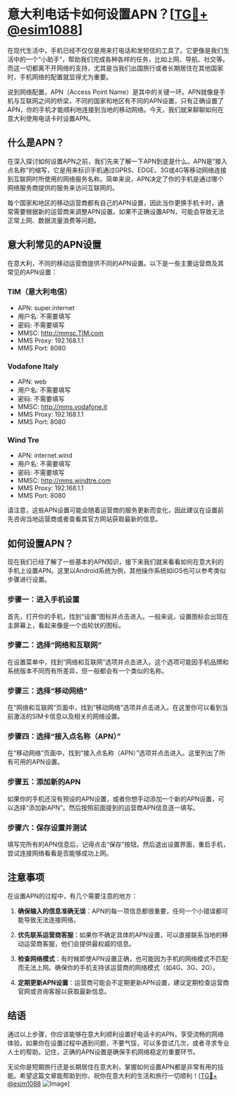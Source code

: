 # 意大利电话卡如何设置APN？[[TG💪+ @esim1088](https://t.me/s/esim1088)]

在现代生活中，手机已经不仅仅是用来打电话和发短信的工具了。它更像是我们生活中的一个“小助手”，帮助我们完成各种各样的任务，比如上网、导航、社交等。而这一切都离不开网络的支持，尤其是当我们出国旅行或者长期居住在其他国家时，手机网络的配置就显得尤为重要。

说到网络配置，APN（Access Point Name）是其中的关键一环。APN就像是手机与互联网之间的桥梁，不同的国家和地区有不同的APN设置，只有正确设置了APN，你的手机才能顺利地连接到当地的移动网络。今天，我们就来聊聊如何在意大利使用电话卡时设置APN。

## 什么是APN？

在深入探讨如何设置APN之前，我们先来了解一下APN到底是什么。APN是“接入点名称”的缩写，它是用来标识手机通过GPRS、EDGE、3G或4G等移动网络连接到互联网时所使用的网络服务名称。简单来说，APN决定了你的手机是通过哪个网络服务商提供的服务来访问互联网的。

每个国家和地区的移动运营商都有自己的APN设置，因此当你更换手机卡时，通常需要根据新的运营商来调整APN设置。如果不正确设置APN，可能会导致无法正常上网、数据流量浪费等问题。

## 意大利常见的APN设置

在意大利，不同的移动运营商提供不同的APN设置。以下是一些主要运营商及其常见的APN设置：

### TIM（意大利电信）

- APN: super.internet
- 用户名: 不需要填写
- 密码: 不需要填写
- MMSC: http://mmsc.TIM.com
- MMS Proxy: 192.168.1.1
- MMS Port: 8080

### Vodafone Italy

- APN: web
- 用户名: 不需要填写
- 密码: 不需要填写
- MMSC: http://mms.vodafone.it
- MMS Proxy: 192.168.1.1
- MMS Port: 8080

### Wind Tre

- APN: internet.wind
- 用户名: 不需要填写
- 密码: 不需要填写
- MMSC: http://mms.windtre.com
- MMS Proxy: 192.168.1.1
- MMS Port: 8080

请注意，这些APN设置可能会随着运营商的服务更新而变化，因此建议在设置前先咨询当地运营商或者查看其官方网站获取最新的信息。

## 如何设置APN？

现在我们已经了解了一些基本的APN知识，接下来我们就来看看如何在意大利的手机上设置APN。这里以Android系统为例，其他操作系统如iOS也可以参考类似步骤进行设置。

### 步骤一：进入手机设置

首先，打开你的手机，找到“设置”图标并点击进入。一般来说，设置图标会出现在主屏幕上，看起来像是一个齿轮状的图标。

### 步骤二：选择“网络和互联网”

在设置菜单中，找到“网络和互联网”选项并点击进入。这个选项可能因手机品牌和系统版本不同而有所差异，但一般都会有一个类似的名称。

### 步骤三：选择“移动网络”

在“网络和互联网”页面中，找到“移动网络”选项并点击进入。在这里你可以看到当前激活的SIM卡信息以及相关的网络设置。

### 步骤四：选择“接入点名称（APN）”

在“移动网络”页面中，找到“接入点名称（APN）”选项并点击进入。这里列出了所有可用的APN设置。

### 步骤五：添加新的APN

如果你的手机还没有预设的APN设置，或者你想手动添加一个新的APN设置，可以选择“添加新APN”。然后按照前面提到的运营商APN信息逐一填写。

### 步骤六：保存设置并测试

填写完所有的APN信息后，记得点击“保存”按钮。然后退出设置界面，重启手机，尝试连接网络看看是否能够成功上网。

## 注意事项

在设置APN的过程中，有几个需要注意的地方：

1. **确保输入的信息准确无误**：APN的每一项信息都很重要，任何一个小错误都可能导致无法连接网络。
   
2. **优先联系运营商客服**：如果你不确定具体的APN设置，可以直接联系当地的移动运营商客服，他们会提供最权威的信息。

3. **检查网络模式**：有时候即使APN设置正确，也可能因为手机的网络模式不匹配而无法上网。确保你的手机支持该运营商的网络模式（如4G、3G、2G）。

4. **定期更新APN设置**：运营商可能会不定期更新APN设置，建议定期检查运营商官网或咨询客服以获取最新信息。

## 结语

通过以上步骤，你应该能够在意大利顺利设置好电话卡的APN，享受流畅的网络体验。如果你在设置过程中遇到问题，不要气馁，可以多尝试几次，或者寻求专业人士的帮助。记住，正确的APN设置是确保手机网络稳定的重要环节。

无论你是短期旅行还是长期居住在意大利，掌握如何设置APN都是非常有用的技能。希望这篇文章能帮助到你，祝你在意大利的生活和旅行一切顺利！[[TG💪+ @esim1088](https://t.me/s/esim1088) ![Image](https://i.postimg.cc/4NQfJmqS/Snipaste-2025-05-13-00-14-12.png)]